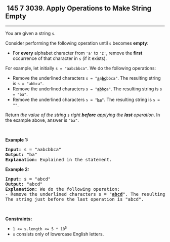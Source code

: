 <h2> 145 7
3039. Apply Operations to Make String Empty</h2><hr><div><p>You are given a string <code>s</code>.</p>

<p>Consider performing the following operation until <code>s</code> becomes <strong>empty</strong>:</p>

<ul>
	<li>For <strong>every</strong> alphabet character from <code>'a'</code> to <code>'z'</code>, remove the <strong>first</strong> occurrence of that character in <code>s</code> (if it exists).</li>
</ul>

<p>For example, let initially <code>s = "aabcbbca"</code>. We do the following operations:</p>

<ul>
	<li>Remove the underlined characters <code>s = "<u><strong>a</strong></u>a<strong><u>bc</u></strong>bbca"</code>. The resulting string is <code>s = "abbca"</code>.</li>
	<li>Remove the underlined characters <code>s = "<u><strong>ab</strong></u>b<u><strong>c</strong></u>a"</code>. The resulting string is <code>s = "ba"</code>.</li>
	<li>Remove the underlined characters <code>s = "<u><strong>ba</strong></u>"</code>. The resulting string is <code>s = ""</code>.</li>
</ul>

<p>Return <em>the value of the string </em><code>s</code><em> right <strong>before</strong> applying the <strong>last</strong> operation</em>. In the example above, answer is <code>"ba"</code>.</p>

<p>&nbsp;</p>
<p><strong class="example">Example 1:</strong></p>

<pre><strong>Input:</strong> s = "aabcbbca"
<strong>Output:</strong> "ba"
<strong>Explanation:</strong> Explained in the statement.
</pre>

<p><strong class="example">Example 2:</strong></p>

<pre><strong>Input:</strong> s = "abcd"
<strong>Output:</strong> "abcd"
<strong>Explanation:</strong> We do the following operation:
- Remove the underlined characters s = "<u><strong>abcd</strong></u>". The resulting string is s = "".
The string just before the last operation is "abcd".
</pre>

<p>&nbsp;</p>
<p><strong>Constraints:</strong></p>

<ul>
	<li><code>1 &lt;= s.length &lt;= 5 * 10<sup>5</sup></code></li>
	<li><code>s</code> consists only of lowercase English letters.</li>
</ul>
</div>
